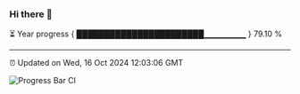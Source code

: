 ### Hi there 👋

⏳ Year progress { ███████████████████████▁▁▁▁▁▁▁ } 79.10 %

---

⏰ Updated on Wed, 16 Oct 2024 12:03:06 GMT

![Progress Bar CI](https://github.com/EinsPommes/EinsPommes/blob/main/.github/workflows/main.yml)
